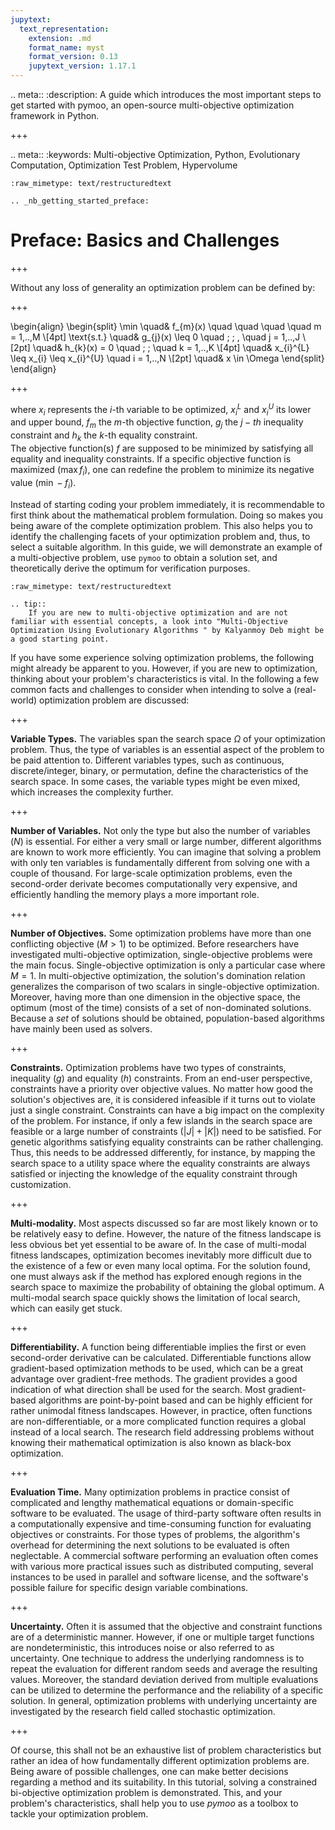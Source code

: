 ```yaml
---
jupytext:
  text_representation:
    extension: .md
    format_name: myst
    format_version: 0.13
    jupytext_version: 1.17.1
---
```


.. meta::
   :description: A guide which introduces the most important steps to get started with pymoo, an open-source multi-objective optimization framework in Python.

+++

.. meta::
   :keywords: Multi-objective Optimization, Python, Evolutionary Computation, Optimization Test Problem, Hypervolume

```{raw-cell}
:raw_mimetype: text/restructuredtext

.. _nb_getting_started_preface:
```

# Preface: Basics and Challenges

+++

Without any loss of generality an optimization problem can be defined by:

+++

\begin{align}
\begin{split}
\min \quad& f_{m}(x) \quad \quad \quad \quad m = 1,..,M  \\[4pt]
\text{s.t.}   \quad& g_{j}(x) \leq 0  \quad \; \; \,  \quad j = 1,..,J \\[2pt]
\quad& h_{k}(x) = 0        \quad  \; \; \quad k = 1,..,K \\[4pt]
\quad& x_{i}^{L} \leq x_{i} \leq x_{i}^{U}  \quad i = 1,..,N \\[2pt]
\quad& x \in \Omega
\end{split}
\end{align}

+++

where $x_i$ represents the $i$-th variable to be optimized, $x_i^{L}$ and $x_i^{U}$ its lower and upper bound, $f_m$ the $m$-th objective function, $g_j$ the $j-th$ inequality constraint and $h_k$ the $k$-th equality constraint.  
The objective function(s) $f$ are supposed to be minimized by satisfying all equality and inequality constraints. If a specific objective function is maximized ($\max f_i$), one can redefine the problem to minimize its negative value ($\min -f_i$).

Instead of starting coding your problem immediately, it is recommendable to first think about the mathematical problem formulation. Doing so makes you being aware of the complete optimization problem. This also helps you to identify the challenging facets of your optimization problem and, thus, to select a suitable algorithm. In this guide, we will demonstrate an example of a multi-objective problem, use `pymoo` to obtain a solution set, and theoretically derive the optimum for verification purposes.

```{raw-cell}
:raw_mimetype: text/restructuredtext

.. tip::
    If you are new to multi-objective optimization and are not familiar with essential concepts, a look into "Multi-Objective Optimization Using Evolutionary Algorithms " by Kalyanmoy Deb might be a good starting point.
```

If you have some experience solving optimization problems, the following might already be apparent to you. However, if you are new to optimization, thinking about your problem's characteristics is vital. In the following a few common facts and challenges to consider when intending to solve a (real-world) optimization problem are discussed:

+++

**Variable Types.** The variables span the search space $\Omega$ of your optimization problem. Thus, the type of variables is an essential aspect of the problem to be paid attention to. Different variables types, such as continuous, discrete/integer, binary, or permutation, define the characteristics of the search space. In some cases, the variable types might be even mixed, which increases the complexity further. 

+++

**Number of Variables.** Not only the type but also the number of variables ($N$) is essential. For either a very small or large number, different algorithms are known to work more efficiently. You can imagine that solving a problem with only ten variables is fundamentally different from solving one with a couple of thousand. For large-scale optimization problems, even the second-order derivate becomes computationally very expensive, and efficiently handling the memory plays a more important role.

+++

**Number of Objectives.** Some optimization problems have more than one conflicting objective ($M>1$) to be optimized. Before researchers have investigated multi-objective optimization, single-objective problems were the main focus. Single-objective optimization is only a particular case where $M=1$. In multi-objective optimization, the solution's domination relation generalizes the comparison of two scalars in single-objective optimization. 
Moreover, having more than one dimension in the objective space, the optimum (most of the time) consists of a set of non-dominated solutions. 
Because a *set* of solutions should be obtained, population-based algorithms have mainly been used as solvers.

+++

**Constraints.** Optimization problems have two types of constraints, inequality ($g$) and equality ($h$) constraints. From an end-user perspective, constraints have a priority over objective values. No matter how good the solution's objectives are, it is considered infeasible if it turns out to violate just a single constraint. Constraints can have a big impact on the complexity of the problem. For instance, if only a few islands in the search space are feasible or a large number of constraints ($|J|+|K|$) need to be satisfied. For genetic algorithms satisfying equality constraints can be rather challenging. Thus, this needs to be addressed differently, for instance, by mapping the search space to a utility space where the equality constraints are always satisfied or injecting the knowledge of the equality constraint through customization.

+++

**Multi-modality.** Most aspects discussed so far are most likely known or to be relatively easy to define. However, the nature of the fitness landscape is less obvious bet yet essential to be aware of. In the case of multi-modal fitness landscapes, optimization becomes inevitably more difficult due to the existence of a few or even many local optima. For the solution found, one must always ask if the method has explored enough regions in the search space to maximize the probability of obtaining the global optimum. A multi-modal search space quickly shows the limitation of local search, which can easily get stuck.

+++

**Differentiability.** A function being differentiable implies the first or even second-order derivative can be calculated. Differentiable functions allow gradient-based optimization methods to be used, which can be a great advantage over gradient-free methods. The gradient provides a good indication of what direction shall be used for the search. Most gradient-based algorithms are point-by-point based and can be highly efficient for rather unimodal fitness landscapes.
However, in practice, often functions are non-differentiable, or a more complicated function requires a global instead of a local search. The research field addressing problems without knowing their mathematical optimization is also known as black-box optimization.

+++

**Evaluation Time.** Many optimization problems in practice consist of complicated and lengthy mathematical equations or domain-specific software to be evaluated. The usage of third-party software often results in a computationally expensive and time-consuming function for evaluating objectives or constraints. For those types of problems, the algorithm's overhead for determining the next solutions to be evaluated is often neglectable. A commercial software performing an evaluation often comes with various more practical issues such as distributed computing, several instances to be used in parallel and software license, and the software's possible failure for specific design variable combinations.

+++

**Uncertainty.** Often it is assumed that the objective and constraint functions are of a deterministic manner. However, if one or multiple target functions are nondeterministic, this introduces noise or also referred to as uncertainty. One technique to address the underlying randomness is to repeat the evaluation for different random seeds and average the resulting values. Moreover, the standard deviation derived from multiple evaluations can be utilized to determine the performance and the reliability of a specific solution. In general, optimization problems with underlying uncertainty are investigated by the research field called stochastic optimization. 

+++

Of course, this shall not be an exhaustive list of problem characteristics but rather an idea of how fundamentally different optimization problems are. Being aware of possible challenges, one can make better decisions regarding a method and its suitability. In this tutorial, solving a constrained bi-objective optimization problem is demonstrated. This, and your problem's characteristics, shall help you to use *pymoo* as a toolbox to tackle your optimization problem.
